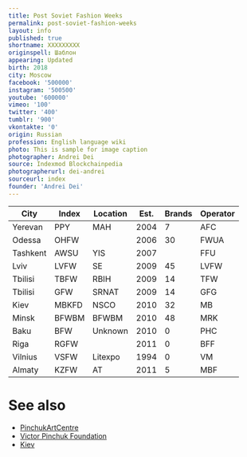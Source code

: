 ```yaml
---
title: Post Soviet Fashion Weeks
permalink: post-soviet-fashion-weeks
layout: info
published: true
shortname: XXXXXXXXX
originspell: Шаблон
appearing: Updated
birth: 2018
city: Moscow
facebook: '500000'
instagram: '500500'
youtube: '600000'
vimeo: '100'
twitter: '400'
tumblr: '900'
vkontakte: '0'
origin: Russian
profession: English language wiki
photo: This is sample for image caption
photographer: Andrei Dei
source: Indexmod Blockchainpedia
photographerurl: dei-andrei
sourceurl: index
founder: 'Andrei Dei'
---
```



|City|Index|Location|Est.|Brands|Operator|
|-|-|-|-|-|-|
|Yerevan|PPY|MAH|2004|7|AFC|
|Odessa|OHFW||2006|30|FWUA|
|Tashkent|AWSU|YIS|2007||FFU|
|Lviv|LVFW|SE|2009|45|LVFW|
|Tbilisi|TBFW|RBIH|2009|14|TFW|
|Tbilisi|GFW|SRNAT|2009|14|GFG|
|Kiev|MBKFD|NSCO|2010|32|MB|
|Minsk|BFWBM|BFWBM|2010|48|MRK|
|Baku|BFW|Unknown|2010|0|PHC|
|Riga|RGFW||2011|0|BFF|
|Vilnius|VSFW|Litexpo|1994|0|VM|
|Almaty|KZFW|AT|2011|5|MBF|

# See also

+ [PinchukArtCentre](pinchukartcentre)
+ [Victor Pinchuk Foundation](victor-pinchuk-foundation)
+ [Kiev](kiev)
